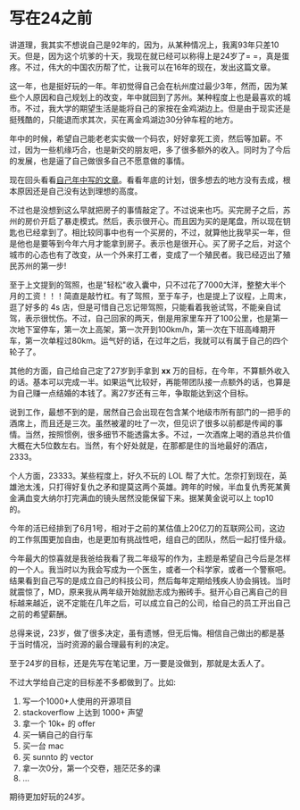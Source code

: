 写在24之前
===

讲道理，我其实不想说自己是92年的，因为，从某种情况上，我离93年只差10天。但是，因为这个坑爹的十天，我现在就已经可以称得上是24岁了= =，真是蛋疼。不过，伟大的中国农历帮了忙，让我可以在16年的现在，发出这篇文章。

这一年，也是挺好玩的一年。年初觉得自己会在杭州度过最少3年，然而，因为某些个人原因和自己规划上的改变，年中就回到了苏州。某种程度上也是最喜欢的城市。不过，我大学的期望生活是能将自己的家按在金鸡湖边上。但是由于现实还是挺残酷的，只能退而求其次，买在离金鸡湖边30分钟车程的地方。

年中的时候，希望自己能老老实实做一个码农，好好拿死工资，然后等加薪。不过，因为一些机缘巧合，也是新交的朋友吧，多了很多额外的收入。同时为了今后的发展，也是逼了自己做很多自己不愿意做的事情。

现在回头看看[自己年中写的文章](http://mikecoder.net/?post=121)。看看年底的计划，很多想去的地方没有去成，根本原因还是自己没有达到理想的高度。

不过也是没想到这么早就把房子的事情敲定了。不过说来也巧。买完房子之后，苏州的房价开启了暴走模式。然后，表示很开心。而且因为买的是尾盘，所以现在钥匙也已经拿到了。相比较同事中也有一个买房的，不过，就算他比我早买一年，但是他也是要等到今年六月才能拿到房子。表示也是很开心。买了房子之后，对这个城市的心态也有了改变，从一个外来打工者，变成了一个殖民者。我已经迈出了殖民苏州的第一步!

至于上文提到的驾照，也是"轻松"收入囊中，只不过花了7000大洋，整整大半个月的工资！！！简直是敲竹杠。有了驾照，至于车子，也是提上了议程，上周末，逛了好多的 4s 店，但是可惜自己忘记带驾照，只能看着我爸试驾，不能亲自试驾，表示很忧伤。不过，自己回家的两天，倒是用家里车开了100公里，也是第一次地下室停车，第一次上高架，第一次开到100km/h，第一次在下班高峰期开车，第一次单程过80km。运气好的话，在过年之后，我就可以有属于自己的四个轮子了。

其他的方面，自己给自己定了27岁到手拿到 **xx** 万的目标，在今年，不算额外收入的话。基本可以完成一半。如果运气比较好，再能带团队接一点额外的话，也算是为自己赚一点结婚的本钱了。离27岁还有三年，争取能达到这个目标。

说到工作，最想不到的是，居然自己会出现在包含某个地级市所有部门的一把手的酒席上，而且还是三次。虽然被灌的吐了一次，但见识了很多以前都是传闻的事情。当然，按照惯例，很多细节不能透露太多。不过，一次酒席上喝的酒总共价值大概在大5位数左右。当然，有个好处就是，在那都是住的当地最好的酒店，2333。

个人方面，23333。某些程度上，好久不玩的 LOL 帮了大忙。怎奈打到现在，英雄池太浅，只打得好复仇之矛和提莫这两个英雄。跨年的时候，半血复仇秀死某黄金满血变大纳尔打完满血的镜头居然没能保留下来。据某黄金说可以上 top10 的。

今年的活已经排到了6月1号，相对于之前的某估值上20亿刀的互联网公司，这边的工作氛围更加自由，也是更加有挑战性吧，组自己的团队，然后一起打怪升级。

今年最大的惊喜就是我爸给我看了我二年级写的作为，主题是希望自己今后是怎样的一个人。我当时以为我会写成为一个医生，或者一个科学家，或者一个警察吧。结果看到自己写的是成立自己的科技公司，然后每年定期给残疾人协会捐钱。当时就震惊了，MD，原来我从两年级开始就励志成为搬砖手。挺开心自己离自己的目标越来越近，说不定能在几年之后，可以成立自己的公司，给自己的员工开出自己之前的希望薪酬。

总得来说，23岁，做了很多决定，虽有遗憾，但无后悔。相信自己做出的都是基于当时情况，当时资源的最合理最有利的决定。

至于24岁的目标，还是先写在笔记里，万一要是没做到，那就是太丢人了。

不过大学给自己定的目标差不多都做到了。比如:

1. 写一个1000+人使用的开源项目
2. stackoverflow 上达到 1000+ 声望
3. 拿一个 10k+ 的 offer
4. 买一辆自己的自行车
5. 买一台 mac
6. 买 sunnto 的 vector
7. 拿一次0分，第一个交卷，翘茫茫多的课
8. ...

期待更加好玩的24岁。
